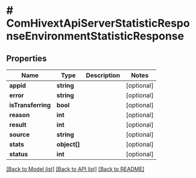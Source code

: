 # # ComHivextApiServerStatisticResponseEnvironmentStatisticResponse

## Properties

Name | Type | Description | Notes
------------ | ------------- | ------------- | -------------
**appid** | **string** |  | [optional]
**error** | **string** |  | [optional]
**isTransferring** | **bool** |  | [optional]
**reason** | **int** |  | [optional]
**result** | **int** |  | [optional]
**source** | **string** |  | [optional]
**stats** | **object[]** |  | [optional]
**status** | **int** |  | [optional]

[[Back to Model list]](../../README.md#models) [[Back to API list]](../../README.md#endpoints) [[Back to README]](../../README.md)
